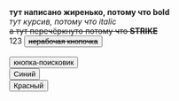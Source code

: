 <html>
<b>тут написано жиренько, потому что bold</b> <br>
<i>тут курсив, потому что italic</i><br>
<strike>а тут перечёркнуто потому что <b>STRIKE</b> </strike><br>
123
<button> <strike>нерабочая кнопочка</strike> </button> <br> <br>
<button onclick="window.location.href='www.ya.ru';"> кнопка-поисковик</button> <br>
<button onclick="windows.location.href='https://nailsrussia.github.io/';> Ноготочки</button>




<button onclick="changeColor('blue')" class="blue"> Синий </button> <br>
<button onclick="changeColor('red')" class="blue"> Красный </button>





</html>
